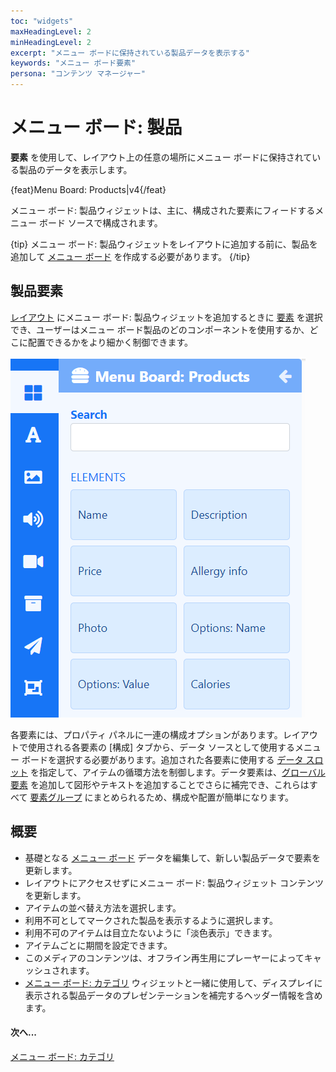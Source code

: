 ```yaml
---
toc: "widgets"
maxHeadingLevel: 2
minHeadingLevel: 2
excerpt: "メニュー ボードに保持されている製品データを表示する"
keywords: "メニュー ボード要素"
persona: "コンテンツ マネージャー"
---
```


# メニュー ボード: 製品

**要素** を使用して、レイアウト上の任意の場所にメニュー ボードに保持されている製品のデータを表示します。

{feat}Menu Board: Products|v4{/feat}

メニュー ボード: 製品ウィジェットは、主に、構成された要素にフィードするメニュー ボード ソースで構成されます。

{tip}
メニュー ボード: 製品ウィジェットをレイアウトに追加する前に、製品を追加して [メニュー ボード](media_menuboards.html) を作成する必要があります。
{/tip}

## 製品要素

[レイアウト](layouts_editor.html) にメニュー ボード: 製品ウィジェットを追加するときに [要素](layouts_editor#content-data-widgets-and-elements) を選択でき、ユーザーはメニュー ボード製品のどのコンポーネントを使用するか、どこに配置できるかをより細かく制御できます。

![製品要素](img/v4_media_modules_product_elements.png)

各要素には、プロパティ パネルに一連の構成オプションがあります。レイアウトで使用される各要素の [構成] タブから、データ ソースとして使用するメニュー ボードを選択する必要があります。追加された各要素に使用する [データ スロット](layouts_editor.html#content-data-slots) を指定して、アイテムの循環方法を制御します。データ要素は、[グローバル要素](layouts_editor.html#content-global-elements) を追加して図形やテキストを追加することでさらに補完でき、これらはすべて [要素グループ](layouts_editor.html#content-grouping-elements) にまとめられるため、構成や配置が簡単になります。

## 概要

- 基礎となる [メニュー ボード](media_menuboards.html#content-create-and-configure-categories) データを編集して、新しい製品データで要素を更新します。
- レイアウトにアクセスせずにメニュー ボード: 製品ウィジェット コンテンツを更新します。
- アイテムの並べ替え方法を選択します。
- 利用不可としてマークされた製品を表示するように選択します。
- 利用不可のアイテムは目立たないように「淡色表示」できます。
- アイテムごとに期間を設定できます。
- このメディアのコンテンツは、オフライン再生用にプレーヤーによってキャッシュされます。
- [メニュー ボード: カテゴリ](media_module_menuboards_category.html) ウィジェットと一緒に使用して、ディスプレイに表示される製品データのプレゼンテーションを補完するヘッダー情報を含めます。

#### 次へ...

[メニュー ボード: カテゴリ](media_module_menuboards_category.html)
